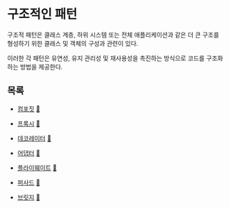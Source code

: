 # 구조적인 패턴

구조적 패턴은 클래스 계층, 하위 시스템 또는 전체 애플리케이션과 같은 더 큰 구조를 형성하기 위한 클래스 및 객체의 구성과 관련이 있다.

이러한 각 패턴은 유연성, 유지 관리성 및 재사용성을 촉진하는 방식으로 코드를 구조화하는 방법을 제공한다.

## 목록
* [컴포짓](composite) [:notebook:](http://en.wikipedia.org/wiki/Composite_pattern)

* [프록시](proxy) [:notebook:](https://en.wikipedia.org/wiki/Proxy_pattern)

* [데코레이터](decorator) [:notebook:](https://en.wikipedia.org/wiki/Decorator_pattern)

* [어댑터](adapter) [:notebook:](https://en.wikipedia.org/wiki/Adapter_pattern)

* [플라이웨이트](flyweight) [:notebook:](https://en.wikipedia.org/wiki/Flyweight_pattern)

* [퍼사드](facade) [:notebook:](https://en.wikipedia.org/wiki/Facade_pattern)

* [브릿지](bridge) [:notebook:](https://en.wikipedia.org/wiki/Bridge_pattern)

[//]: # (* [Binary Tree compositions]&#40;binary-tree-compositions&#41; [:notebook:]&#40;https://en.wikipedia.org/wiki/Binary_tree&#41;)

